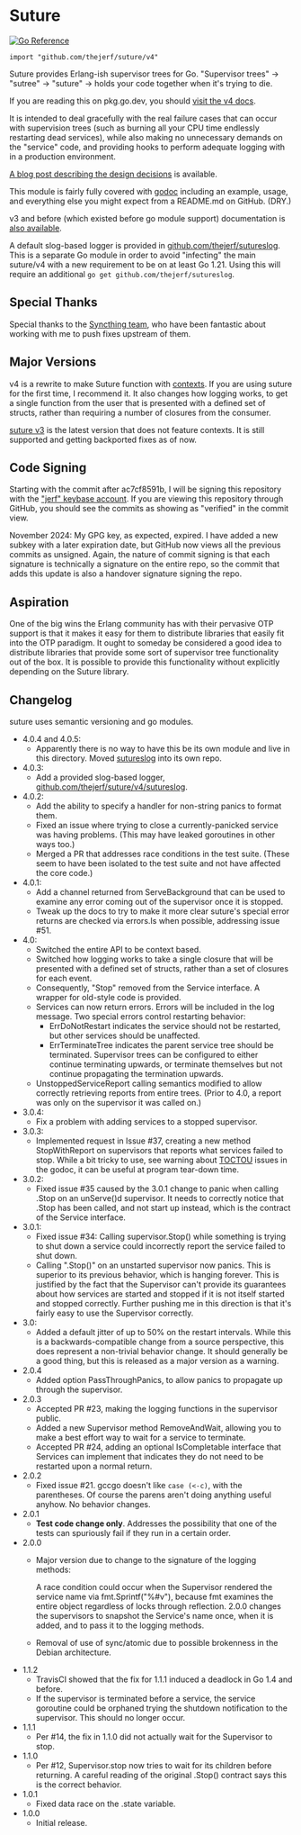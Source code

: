 Suture
======

[![Go Reference](https://pkg.go.dev/badge/github.com/thejerf/suture.svg)](https://pkg.go.dev/github.com/thejerf/suture)

    import "github.com/thejerf/suture/v4"

Suture provides Erlang-ish supervisor trees for Go. "Supervisor trees" ->
"sutree" -> "suture" -> holds your code together when it's trying to die.

If you are reading this on pkg.go.dev, you should [visit the v4 docs](https://pkg.go.dev/github.com/thejerf/suture/v4).

It is intended to deal gracefully with the real failure cases that can
occur with supervision trees (such as burning all your CPU time endlessly
restarting dead services), while also making no unnecessary demands on the
"service" code, and providing hooks to perform adequate logging with in a
production environment.

[A blog post describing the design decisions](http://www.jerf.org/iri/post/2930)
is available.

This module is fairly fully covered
with [godoc](https://pkg.go.dev/github.com/thejerf/suture/v4)
including an example, usage, and everything else you might expect from a
README.md on GitHub. (DRY.)

v3 and before (which existed before go module support) documentation
is [also available](https://pkg.go.dev/github.com/thejerf/suture).

A default slog-based logger is provided in
[github.com/thejerf/sutureslog](https://pkg.go.dev/github.com/thejerf/sutureslog). This is a separate Go module in order to avoid "infecting" the main
suture/v4 with a new requirement to be on at least Go 1.21. Using this
will require an additional `go get
github.com/thejerf/sutureslog`.

Special Thanks
--------------

Special thanks to the [Syncthing team](https://syncthing.net/), who have
been fantastic about working with me to push fixes upstream of them.

Major Versions
--------------

v4 is a rewrite to make Suture function
with [contexts](https://golang.org/pkg/context/). If you are using suture
for the first time, I recommend it. It also changes how logging works, to
get a single function from the user that is presented with a defined set of
structs, rather than requiring a number of closures from the consumer.

[suture v3](https://godoc.org/gopkg.in/thejerf/suture.v3) is the latest
version that does not feature contexts. It is still supported and getting
backported fixes as of now.

Code Signing
------------

Starting with the commit after ac7cf8591b, I will be signing this repository
with the ["jerf" keybase account](https://keybase.io/jerf). If you are viewing
this repository through GitHub, you should see the commits as showing as
"verified" in the commit view.

November 2024: My GPG key, as expected, expired. I have added a new
subkey with a later expiration date, but GitHub now views all the
previous commits as unsigned. Again, the nature of commit signing is
that each signature is technically a signature on the entire repo, so
the commit that adds this update is also a handover signature signing
the repo.

Aspiration
----------

One of the big wins the Erlang community has with their pervasive OTP
support is that it makes it easy for them to distribute libraries that
easily fit into the OTP paradigm. It ought to someday be considered a good
idea to distribute libraries that provide some sort of supervisor tree
functionality out of the box. It is possible to provide this functionality
without explicitly depending on the Suture library.

Changelog
---------

suture uses semantic versioning and go modules.

* 4.0.4 and 4.0.5:
  * Apparently there is no way to have this be its own module and live
    in this directory. Moved
    [sutureslog](https://github.com/thejerf/sutureslog) into its own
    repo.
* 4.0.3:
  * Add a provided slog-based logger,
    [github.com/thejerf/suture/v4/sutureslog](https://pkg.go.dev/github.com/thejerf/suture/v4/sutureslog).
* 4.0.2:
  * Add the ability to specify a handler for non-string panics to format
    them.
  * Fixed an issue where trying to close a currently-panicked service was
    having problems. (This may have leaked goroutines in other ways too.)
  * Merged a PR that addresses race conditions in the test suite. (These
    seem to have been isolated to the test suite and not have affected the
    core code.)
* 4.0.1:
  * Add a channel returned from ServeBackground that can be used to
    examine any error coming out of the supervisor once it is stopped.
  * Tweak up the docs to try to make it more clear suture's special
    error returns are checked via errors.Is when possible, addressing
    issue #51.
* 4.0:
  * Switched the entire API to be context based.
  * Switched how logging works to take a single closure that will be
    presented with a defined set of structs, rather than a set of closures
    for each event.
  * Consequently, "Stop" removed from the Service interface. A wrapper for
    old-style code is provided.
  * Services can now return errors. Errors will be included in the log
    message. Two special errors control restarting behavior:
      * ErrDoNotRestart indicates the service should not be restarted,
        but other services should be unaffected.
      * ErrTerminateTree indicates the parent service tree should be
        terminated. Supervisor trees can be configured to either continue
        terminating upwards, or terminate themselves but not continue
        propagating the termination upwards.
  * UnstoppedServiceReport calling semantics modified to allow correctly
    retrieving reports from entire trees. (Prior to 4.0, a report was
    only on the supervisor it was called on.)
* 3.0.4:
  * Fix a problem with adding services to a stopped supervisor.
* 3.0.3:
  * Implemented request in Issue #37, creating a new method StopWithReport
    on supervisors that reports what services failed to stop. While a bit
    tricky to use, see warning
    about
    [TOCTOU](https://en.wikipedia.org/wiki/Time-of-check_to_time-of-use)
    issues in the godoc, it can be useful at program tear-down time.
* 3.0.2:
  * Fixed issue #35 caused by the 3.0.1 change to panic when calling .Stop
    on an unServe()d supervisor. It needs to correctly notice that .Stop
    has been called, and not start up instead, which is the contract of the
    Service interface.
* 3.0.1:
  * Fixed issue #34: Calling supervisor.Stop() while something is trying
    to shut down a service could incorrectly report the  service failed to
    shut down.
  * Calling ".Stop()" on an unstarted supervisor now panics. This is
    superior to its previous behavior, which is hanging forever.
    This is justified by the fact that the Supervisor can't provide its
    guarantees about how services are started and stopped if it is not
    itself started and stopped correctly. Further pushing me in this
    direction is that it's fairly easy to use the Supervisor correctly.
* 3.0:
  * Added a default jitter of up to 50% on the restart intervals. While
    this is a backwards-compatible change from a source perspective, this
    does represent a non-trivial behavior change. It should generally be a
    good thing, but this is released as a major version as a warning.
* 2.0.4
  * Added option PassThroughPanics, to allow panics to propagate up through
    the supervisor.
* 2.0.3
  * Accepted PR #23, making the logging functions in the supervisor public.
  * Added a new Supervisor method RemoveAndWait, allowing you to make a
    best effort way to wait for a service to terminate.
  * Accepted PR #24, adding an optional IsCompletable interface that
    Services can implement that indicates they do not need to be restarted
    upon a normal return.
* 2.0.2
  * Fixed issue #21. gccgo doesn't like `case (<-c)`, with the parentheses.
    Of course the parens aren't doing anything useful anyhow. No behavior
    changes.
* 2.0.1
  * __Test code change only__. Addresses the possibility that one of the
    tests can spuriously fail if they run in a certain order.
* 2.0.0
  * Major version due to change to the signature of the logging methods:

    A race condition could occur when the Supervisor rendered the service
    name via fmt.Sprintf("%#v"), because fmt examines the entire object
    regardless of locks through reflection. 2.0.0 changes the supervisors
    to snapshot the Service's name once, when it is added, and to pass it
    to the logging methods.
  * Removal of use of sync/atomic due to possible brokenness in the Debian
    architecture.
* 1.1.2
  * TravisCI showed that the fix for 1.1.1 induced a deadlock in Go 1.4 and
    before.
  * If the supervisor is terminated before a service, the service goroutine
    could be orphaned trying the shutdown notification to the supervisor.
    This should no longer occur.
* 1.1.1
  * Per #14, the fix in 1.1.0 did not actually wait for the Supervisor
    to stop.
* 1.1.0
  * Per #12, Supervisor.stop now tries to wait for its children before
    returning. A careful reading of the original .Stop() contract
    says this is the correct behavior.
* 1.0.1
  * Fixed data race on the .state variable.
* 1.0.0
  * Initial release.

